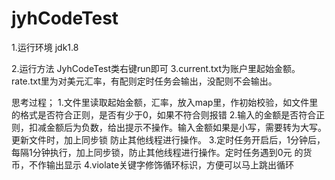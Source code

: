 # jyhCodeTest
1.运行环境 jdk1.8


2.运行方法 JyhCodeTest类右键run即可
3.current.txt为账户里起始金额。rate.txt里为对美元汇率，有配则定时任务会输出，没配则不会输出。

思考过程；
1.文件里读取起始金额，汇率，放入map里，作初始校验，如文件里的格式是否符合正则，是否有少于0，如果不符合则报错
2.输入的金额是否符合正则，扣减金额后为负数，给出提示不操作。输入金额如果是小写，需要转为大写。更新文件时，加上同步锁
防止其他线程进行操作。
3.定时任务开启后，1分钟后，每隔1分钟执行，加上同步锁，防止其他线程进行操作。定时任务遇到0元
的货币，不作输出显示
4.violate关键字修饰循环标识，方便可以马上跳出循环
